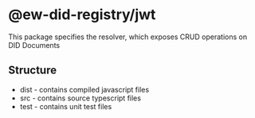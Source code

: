 # @ew-did-registry/jwt

This package specifies the resolver, which exposes CRUD operations on DID Documents 

## Structure
- dist - contains compiled javascript files
- src - contains source typescript files
- test - contains unit test files